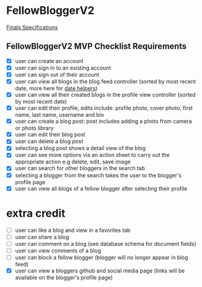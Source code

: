 # FellowBloggerV2

[Finals Specifications](https://github.com/joinpursuit/Pursuit-Core-iOS-Unit6-CTA-FellowBloggerV2)


## FellowBloggerV2 MVP Checklist Requirements

- [x] user can create an account 
- [x] user can sign in to an existing account
- [x] user can sign out of their account
- [x] user can view all blogs in the blog feed controller (sorted by most recent date, more here for [date helpers](https://github.com/alexpaul/SwiftyHelpers))
- [x] user can view all their created blogs in the profile view controller (sorted by most recent date)
- [x] user can edit their profile, edits include: profile photo, cover photo, first name, last name, username and bio 
- [x] user can create a blog post: post includes adding a photo from camera or photo library 
- [x] user can edit their blog post 
- [x] user can delete a blog post
- [x] selecting a blog post shows a detail view of the blog 
- [x] user can see more options via an action sheet to carry out the appropriate action e.g delete, edit, save image
- [x] user can search for other bloggers in the search tab 
- [x] selecting a blogger from the search takes the user to the blogger's profile page
- [x] user can view all blogs of a fellow blogger after selecting their profile
# extra credit
- [ ] user can like a blog and view in a favorites tab
- [ ] user can share a blog
- [ ] user can comment on a blog (see database schema for document fields)
- [ ] user can view comments of a blog
- [ ] user can block a fellow blogger (blogger will no longer appear in blog feed)
- [x] user can view a bloggers github and social media page (links will be available on the blogger's profile page)

